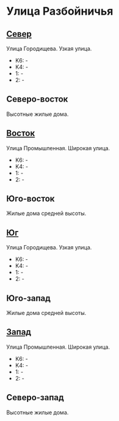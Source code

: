 # Улица Разбойничья

## [Север](./10447055.md)

Улица Городищева.
Узкая улица.

* K6:   -
* K4:   -
* 1:    -
* 2:    -

## Северо-восток

Высотные жилые дома.

## [Восток](./10450060.md)

Улица Промышленная.
Широкая улица.

* K6:   -
* K4:   -
* 1:    -
* 2:    -

## Юго-восток

Жилые дома средней высоты.

## [Юг](./10447070.md)

Улица Городищева.
Узкая улица.

* K6:   -
* K4:   -
* 1:    -
* 2:    -

## Юго-запад

Жилые дома средней высоты.

## [Запад](./10430065.md)

Улица Промышленная.
Широкая улица.

* K6:   -
* K4:   -
* 1:    -
* 2:    -

## Северо-запад

Высотные жилые дома.
